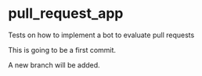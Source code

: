# pull_request_app

Tests on how to implement a bot to evaluate pull requests

This is going to be a first commit.

A new branch will be added.
